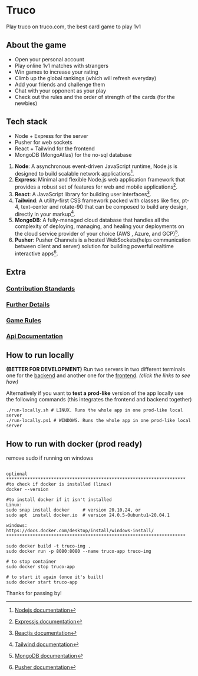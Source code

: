 # Truco

Play truco on truco.com, the best card game to play 1v1

## About the game

* Open your personal account
* Play online 1v1 matches with strangers
* Win games to increase your rating
* Climb up the global rankings (which will refresh everyday)
* Add your friends and challenge them
* Chat with your opponent as your play
* Check out the rules and the order of strength of the cards (for the newbies)

## Tech stack

* Node + Express for the server
* Pusher for web sockets
* React + Tailwind for the frontend
* MongoDB (MongoAtlas) for the no-sql database

1. **Node**: A asynchronous event-driven JavaScript runtime, Node.js is designed to build scalable network applications[^1].
1. **Express**: Minimal and flexible Node.js web application framework that provides a robust set of features for web and mobile applications[^2].
1. **React**: A JavaScript library for building user interfaces[^3].
1. **Tailwind**: A utility-first CSS framework packed with classes like flex, pt-4, text-center and rotate-90 that can be composed to build any design, directly in your markup[^4].
1. **MongoDB**: A fully-managed cloud database that handles all the complexity of deploying, managing, and healing your deployments on the cloud service provider of your choice (AWS , Azure, and GCP)[^5].
1. **Pusher**: Pusher Channels is a hosted WebSockets(helps communication between client and server) solution for building powerful realtime interactive apps[^6].

## Extra

### [Contribution Standards](./docs/CONTRIBS.md)

### [Further Details](./docs/FURTHER_DETAILS.md)

### [Game Rules](./docs/RULES.md)

### [Api Documentation](./docs/API.md)

## How to run locally

**(BETTER FOR DEVELOPMENT)** Run two servers in two different terminals one for the [backend](./truco-back/README.md) and another one for the [frontend](./truco-front/README.md). *(click the links to see how)*

Alternatively if you want to **test a prod-like** version of the app locally use the following commands (this integrates the frontend and backend together)

```shell
./run-locally.sh # LINUX. Runs the whole app in one prod-like local server
./run-locally.ps1 # WINDOWS. Runs the whole app in one prod-like local server
```


## How to run with docker (prod ready)
remove sudo if running on windows
```shell

optional
********************************************************************
#to check if docker is installed (linux)
docker --version

#to install docker if it isn't installed 
Linux:
sudo snap install docker     # version 20.10.24, or
sudo apt  install docker.io  # version 24.0.5-0ubuntu1~20.04.1

windows:
https://docs.docker.com/desktop/install/windows-install/
********************************************************************

sudo docker build -t truco-img .
sudo docker run -p 8080:8080 --name truco-app truco-img

# to stop container
sudo docker stop truco-app

# to start it again (once it's built)
sudo docker start truco-app
```

Thanks for passing by!

[^1]: [Nodejs documentation](https://nodejs.org/en/about)
[^2]: [Expressjs documentation](https://expressjs.com/)
[^3]: [Reactjs documentation](https://legacy.reactjs.org/)
[^4]: [Tailwind documentation](https://tailwindcss.com/)
[^5]: [MongoDB documentation](https://www.mongodb.com/basics/mongodb-atlas-tutorial#:~:text=MongoDB%20Atlas%20is%20a%20fully,scale%20MongoDB%20in%20the%20cloud.)
[^6]: [Pusher documentation](https://pusher.com/websockets/) 

